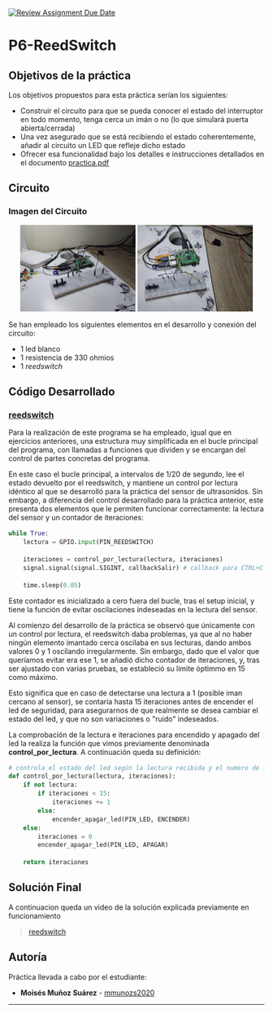 [![Review Assignment Due Date](https://classroom.github.com/assets/deadline-readme-button-24ddc0f5d75046c5622901739e7c5dd533143b0c8e959d652212380cedb1ea36.svg)](https://classroom.github.com/a/pz9Q4_lW)
# P6-ReedSwitch

## Objetivos de la práctica

Los objetivos propuestos para esta práctica serían los siguientes:
- Construir el circuito para que se pueda conocer el estado del interruptor en todo momento, tenga cerca un imán o no (lo que simulará puerta abierta/cerrada)
- Una vez asegurado que se está recibiendo el estado coherentemente, añadir al circuito un LED que refleje dicho estado
- Ofrecer esa funcionalidad bajo los detalles e instrucciones detallados en el documento [practica.pdf](practica.pdf)

## Circuito
### Imagen del Circuito
<p align="center">
  <img src="media/20240607_191143.jpg" alt="Circuito(1)" width="45%">
  <img src="media/20240607_191156.jpg" alt="Circuito(2)" width="45%">
</p>

Se han empleado los siguientes elementos en el desarrollo y conexión del circuito:
- 1 led blanco
- 1 resistencia de 330 ohmios
- 1 *reedswitch*

## Código Desarrollado

### **[reedswitch](scripts/reedswitch.py)**

Para la realización de este programa se ha empleado, igual que en ejercicios anteriores, una estructura muy simplificada en el bucle principal del programa, con llamadas a funciones que dividen y se encargan del control de partes concretas del programa.

En este caso el bucle principal, a intervalos de 1/20 de segundo, lee el estado devuelto por el reedswitch, y mantiene un control por lectura idéntico al que se desarrolló para la práctica del sensor de ultrasonidos. Sin embargo, a diferencia del control desarrollado para la práctica anterior, este presenta dos elementos que le permiten funcionar correctamente: la lectura del sensor y un contador de iteraciones:

```python
while True:
    lectura = GPIO.input(PIN_REEDSWITCH)
    
    iteraciones = control_por_lectura(lectura, iteraciones)
    signal.signal(signal.SIGINT, callbackSalir) # callback para CTRL+C
    
    time.sleep(0.05)
```

Este contador es inicializado a cero fuera del bucle, tras el setup inicial, y tiene la función de evitar oscilaciones indeseadas en la lectura del sensor. 

Al comienzo del desarrollo de la práctica se observó que únicamente con un control por lectura, el reedswitch daba problemas, ya que al no haber ningún elemento imantado cerca oscilaba en sus lecturas, dando ambos valores 0 y 1 oscilando irregularmente. Sin embargo, dado que el valor que queríamos evitar era ese 1, se añadió dicho contador de iteraciones, y, tras ser ajustado con varias pruebas, se estableció su límite óptimmo en 15 como máximo.

Esto significa que en caso de detectarse una lectura a 1 (posible iman cercano al sensor), se contaría hasta 15 iteraciones antes de encender el led de seguridad, para asegurarnos de que realmente se desea cambiar el estado del led, y que no son variaciones o "ruido" indeseados.

La comprobación de la lectura e iteraciones para encendido y apagado del led la realiza la función que vimos previamente denominada **control_por_lectura**. A continuación queda su definición:

```python
# controla el estado del led según la lectura recibida y el numero de iteraciones
def control_por_lectura(lectura, iteraciones):
	if not lectura:
		if iteraciones < 15:
			iteraciones += 1
		else:
			encender_apagar_led(PIN_LED, ENCENDER)
	else:
		iteraciones = 0
		encender_apagar_led(PIN_LED, APAGAR)
		
	return iteraciones
```

## Solución Final

A continuacion queda un video de la solución explicada previamente en funcionamiento

> [reedswitch](https://drive.google.com/file/d/1LIqugDr4aHc2mRQ3pmBY6OCE6VsKxDA6/view?usp=sharing)

## Autoría

Práctica llevada a cabo por el estudiante:

* **Moisés Muñoz Suárez** - [mmunozs2020](https://github.com/mmunozs2020)

---
